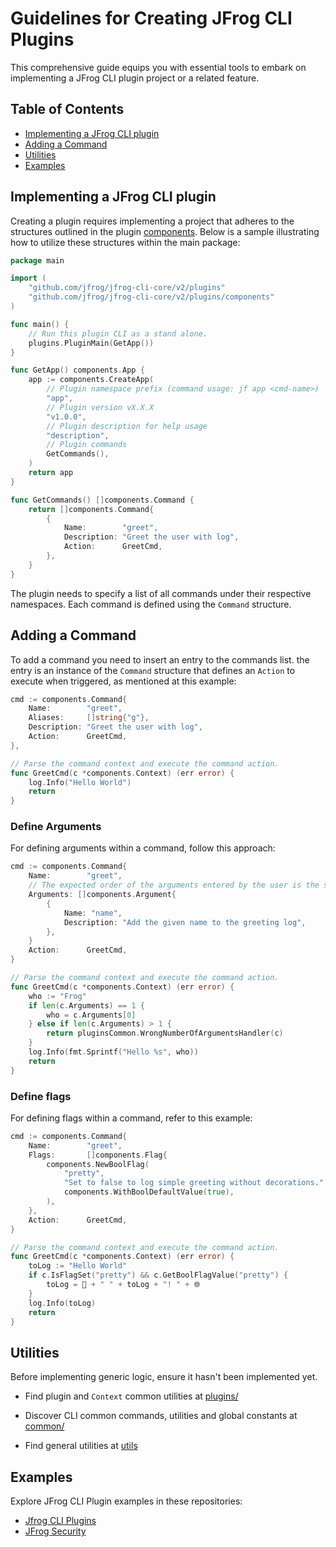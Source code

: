 # Guidelines for Creating JFrog CLI Plugins

This comprehensive guide equips you with essential tools to embark on implementing a JFrog CLI plugin project or a related feature.

## Table of Contents
* [Implementing a JFrog CLI plugin](#implementing-a-jfrog-cli-plugin)
* [Adding a Command](#adding-a-command)
* [Utilities](#utilities)
* [Examples](#examples)

## Implementing a JFrog CLI plugin

Creating a plugin requires implementing a project that adheres to the structures outlined in the plugin [components](../plugins/components/structure.go). Below is a sample illustrating how to utilize these structures within the main package:

```go
package main

import (
	"github.com/jfrog/jfrog-cli-core/v2/plugins"
    "github.com/jfrog/jfrog-cli-core/v2/plugins/components"
)

func main() {
	// Run this plugin CLI as a stand alone.
	plugins.PluginMain(GetApp())
}

func GetApp() components.App {
	app := components.CreateApp(
        // Plugin namespace prefix (command usage: jf app <cmd-name>)
		"app",
        // Plugin version vX.X.X
		"v1.0.0",
        // Plugin description for help usage
		"description",
        // Plugin commands
		GetCommands(),
	)
	return app
}

func GetCommands() []components.Command {
    return []components.Command{
		{
			Name:        "greet",
			Description: "Greet the user with log",
			Action:      GreetCmd,
		},
    }
}
```

The plugin needs to specify a list of all commands under their respective namespaces. Each command is defined using the `Command` structure.

## Adding a Command

To add a command you need to insert an entry to the commands list. the entry is an instance of the `Command` structure that defines an `Action` to execute when triggered, as mentioned at this example:

```go
cmd := components.Command{
	Name:        "greet",
	Aliases:	 []string{"g"},
	Description: "Greet the user with log",
	Action:      GreetCmd,
},

// Parse the command context and execute the command action.
func GreetCmd(c *components.Context) (err error) {
	log.Info("Hello World")
	return
}
```

### Define Arguments

For defining arguments within a command, follow this approach:

```go
cmd := components.Command{
	Name:        "greet",
	// The expected order of the arguments entered by the user is the same order that they are defined at this list.
	Arguments: []components.Argument{
		{
			Name: "name",
			Description: "Add the given name to the greeting log",
		},
	}
	Action:      GreetCmd,
}

// Parse the command context and execute the command action.
func GreetCmd(c *components.Context) (err error) {
	who := "Frog"
	if len(c.Arguments) == 1 {
		who = c.Arguments[0]
	} else if len(c.Arguments) > 1 {
		return pluginsCommon.WrongNumberOfArgumentsHandler(c)
	}
	log.Info(fmt.Sprintf("Hello %s", who))
	return
}
```

### Define flags

For defining flags within a command, refer to this example:

```go
cmd := components.Command{
	Name:        "greet",
	Flags:	 	 []components.Flag{
		components.NewBoolFlag(
			"pretty", 
			"Set to false to log simple greeting without decorations.", 
			components.WithBoolDefaultValue(true),
		),
	},
	Action:      GreetCmd,
}

// Parse the command context and execute the command action.
func GreetCmd(c *components.Context) (err error) {
	toLog := "Hello World"
	if c.IsFlagSet("pretty") && c.GetBoolFlagValue("pretty") {
		toLog = 🐸 + " " + toLog + "! " + 🌐
	}
	log.Info(toLog)
	return
}
```

## Utilities

Before implementing generic logic, ensure it hasn't been implemented yet.

* Find plugin and `Context` common utilities at [plugins/](../plugins/)

* Discover CLI common commands, utilities and global constants at [common/](../common/)

* Find general utilities at [utils](../utils/)

## Examples

Explore JFrog CLI Plugin examples in these repositories:

* [Jfrog CLI Plugins](https://github.com/jfrog/jfrog-cli-plugins)
* [JFrog Security](https://github.com/jfrog/jfrog-cli-security)